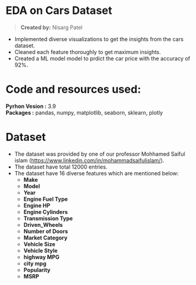 # EDA on Cars Dataset
> **Created by:** Nisarg Patel
- Implemented diverse visualizations to get the insights from the cars dataset.
- Cleaned each feature thoroughly to get maximum insights.
- Created a ML model model to prdict the car price with the accuracy of 92%.

# Code and resources used:
**Pyrhon Vesion :** 3.9 <br>
**Packages :** pandas, numpy, matplotlib, seaborn, sklearn, plotly <br>

# Dataset
- The dataset was provided by one of our professor Mohhamed Saiful islam (https://www.linkedin.com/in/mohammadsaifulislam/).
- The dataset have total 12000 entries.
- The dataset have 16 diverse features which are mentioned below:
  - **Make**
  - **Model**
  - **Year**
  - **Engine Fuel Type**
  - **Engine HP**
  - **Engine Cylinders**
  - **Transmission Type**
  - **Driven_Wheels**
  - **Number of Doors**
  - **Market Category**
  - **Vehicle Size**
  - **Vehicle Style**
  - **highway MPG**
  - **city mpg**
  - **Popularity**
  - **MSRP**


